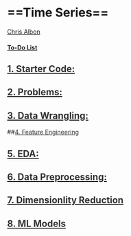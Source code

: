 # ==Time Series==

[Chris Albon](file:///media/mosaab/Volume/Personal/Development/Courses%20Docs/Chris%20Albon%20Data%20Science/notes-master/docs/index.html) 

#### [To-Do List](file:///media/mosaab/Volume/Personal/Development/Courses%20Docs/Data%20Science/00_Code/To-Do.html) 
 

## [<span style='color:#333333'>1. Starter Code:</span>](file:///media/mosaab/Volume/Personal/Development/Courses%20Docs/Data%20Science/00_Code/1_starter.html) 


## [<span style='color:#333333'>2. Problems:</span>](file:///media/mosaab/Volume/Personal/Development/Courses%20Docs/Data%20Science/00_Code/2_Data%20Problems.html) 

## [<span style='color:#333333'>3. Data Wrangling:</span>](file:///media/mosaab/Volume/Personal/Development/Courses%20Docs/Data%20Science/00_Code/3_Data%20Wrangling.html) 

##[<span style='color:#333333'>4. Feature Engineering</span>](file:///media/mosaab/Volume/Personal/Development/Courses%20Docs/Data%20Science/00_Code/4_Feature%20Engineering.html) 

## [<span style='color:#333333'>5. EDA:</span>](file:///media/mosaab/Volume/Personal/Development/Courses%20Docs/Data%20Science/00_Code/5_EDA.html) 

## [<span style='color:#333333'>6. Data Preprocessing:</span>](file:///media/mosaab/Volume/Personal/Development/Courses%20Docs/Data%20Science/00_Code/6_Data%20Preprocessing.html) 

## [<span style='color:#333333'>7. Dimensionlity Reduction</span>](file:///media/mosaab/Volume/Personal/Development/Courses%20Docs/Data%20Science/00_Code/7_Dimensionality%20Reduction.html) 

## [<span style='color:#333333'>8. ML Models</span>](file:///media/mosaab/Volume/Personal/Development/Courses%20Docs/Data%20Science/00_Code/8_Models.html) 










































